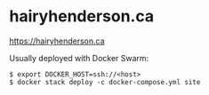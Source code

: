 # hairyhenderson.ca

https://hairyhenderson.ca

Usually deployed with Docker Swarm:

```console
$ export DOCKER_HOST=ssh://<host>
$ docker stack deploy -c docker-compose.yml site
```
